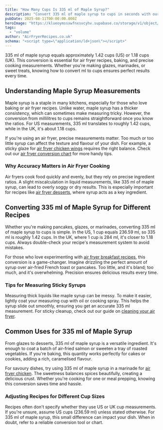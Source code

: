 ```yaml
---
title: "How Many Cups Is 335 ml of Maple Syrup?"
description: "Convert 335 ml of maple syrup to cups in seconds with our easy guide. Perfect for air fryer recipes and baking conversions."
pubDate: 2025-08-11T00:00:00.000Z
heroImage: "https://klueoymssxwfnxsvcyhv.supabase.co/storage/v1/object/public/md/how-many-cups-is-335-ml-of-maple-syrup-c05fed87.webp"
tags:
  - "volume"
author: "AirFryerRecipes.co.uk"
schema: "<script type=\"application/ld+json\"></script>"
---
```


<p>335 ml of maple syrup equals approximately 1.42 cups (US) or 1.18 cups (UK). This conversion is essential for air fryer recipes, baking, and precise cooking measurements. Whether you're making glazes, marinades, or sweet treats, knowing how to convert ml to cups ensures perfect results every time.</p>

<h2>Understanding Maple Syrup Measurements</h2>  
<p>Maple syrup is a staple in many kitchens, especially for those who love baking or air fryer recipes. Unlike water, maple syrup has a thicker consistency, which can sometimes make measuring tricky. However, the conversion from millilitres to cups remains straightforward once you know the ratios. For US measurements, 335 ml translates to roughly 1.42 cups, while in the UK, it's about 1.18 cups.</p>  

<p>If you're using an air fryer, precise measurements matter. Too much or too little syrup can affect the texture and flavour of your dish. For example, a sticky glaze for <a href=https://www.airfryerrecipe.co.uk/recipes>air fryer chicken wings</a> requires the right balance. Check out our <a href=https://www.airfryerrecipe.co.uk/air-fryer-conversion-chart>air fryer conversion chart</a> for more handy tips.</p>  

<h3>Why Accuracy Matters in Air Fryer Cooking</h3>  
<p>Air fryers cook food quickly and evenly, but they rely on precise ingredient ratios. A slight miscalculation in liquid measurements, like 335 ml of maple syrup, can lead to overly soggy or dry results. This is especially important for recipes like <a href=https://www.airfryerrecipe.co.uk/recipe-category/dessert>air fryer desserts</a>, where syrup acts as a key ingredient.</p>  

<h2>Converting 335 ml of Maple Syrup for Different Recipes</h2>  
<p>Whether you're making pancakes, glazes, or marinades, converting 335 ml of maple syrup to cups is simple. In the US, 1 cup equals 236.59 ml, so 335 ml is roughly 1.42 cups. In the UK, where 1 cup is 284 ml, it's closer to 1.18 cups. Always double-check your recipe's measurement system to avoid mistakes.</p>  

<p>For those who love experimenting with <a href=https://www.airfryerrecipe.co.uk/recipe-category/breakfast>air fryer breakfast recipes</a>, this conversion is a game-changer. Imagine drizzling the perfect amount of syrup over air-fried French toast or pancakes. Too little, and it's bland; too much, and it's overwhelming. Precision ensures delicious results every time.</p>  

<h3>Tips for Measuring Sticky Syrups</h3>  
<p>Measuring thick liquids like maple syrup can be messy. To make it easier, lightly coat your measuring cup with oil or cooking spray. This helps the syrup slide out smoothly, ensuring you get an accurate 335 ml measurement. For sticky cleanup, check out our guide on <a href=https://www.airfryerrecipe.co.uk/air-fryer-cleaner>cleaning your air fryer</a>.</p>  

<h2>Common Uses for 335 ml of Maple Syrup</h2>  
<p>From glazes to desserts, 335 ml of maple syrup is a versatile ingredient. It's enough to coat a batch of air-fried salmon or sweeten a tray of roasted vegetables. If you're baking, this quantity works perfectly for cakes or cookies, adding a rich, caramelised flavour.</p>  

<p>For savoury dishes, try using 335 ml of maple syrup in a marinade for <a href=https://www.airfryerrecipe.co.uk/recipe-category/chicken>air fryer chicken</a>. The sweetness balances spices beautifully, creating a delicious crust. Whether you're cooking for one or meal prepping, knowing this conversion saves time and hassle.</p>  

<h3>Adjusting Recipes for Different Cup Sizes</h3>  
<p>Recipes often don't specify whether they use US or UK cup measurements. If you're unsure, assume US cups (236.59 ml) unless stated otherwise. For 335 ml of maple syrup, this small difference can impact your dish. When in doubt, refer to a reliable conversion tool or chart.</p>